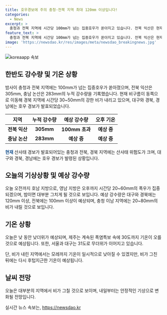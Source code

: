 ```yaml
---
title: 호우경보에 주의 충청·전북 지역 최대 120mm 이상입니다!
categories:
  - News
excerpt: >
  충청과 전북 지역에 시간당 100mm가 넘는 집중호우가 쏟아지고 있습니다. 전북 익산은 현재 305mm, 충남 논산은 283mm를 기록했으며, 경북에도 강한 비가 예상돼 호우 경보가 발령되었습니다. 지난 며칠간 많은 비로 인해 산사태 위험이 커져 산사태 경보가 내려졌으며, 대구와 경북에는 최대 120mm, 전북에는 최대 100mm 이상의 강수량이 예상됩니다. 지금까지의 비는 오늘 밤에 잠잠해지겠지만, 며칠 동안 영남과 호남 지방에서는 비가 이어지며, 후텁지근한 날씨가 이어질 전망입니다.
feature_text: >
  충청과 전북 지역에 시간당 100mm가 넘는 집중호우가 쏟아지고 있습니다. 전북 익산은 현재 305mm, 충남 논산은 283mm를 기록했으며, 경북에도 강한 비가 예상돼 호우 경보가 발령되었습니다. 지난 며칠간 많은 비로 인해 산사태 위험이 커져 산사태 경보가 내려졌으며, 대구와 경북에는 최대 120mm, 전북에는 최대 100mm 이상의 강수량이 예상됩니다. 지금까지의 비는 오늘 밤에 잠잠해지겠지만, 며칠 동안 영남과 호남 지방에서는 비가 이어지며, 후텁지근한 날씨가 이어질 전망입니다.
image: 'https://newsdao.kr/res/images/meta/newsdao_breakingnews.jpg'
---
```


<p><img src="https://newsdao.kr/res/images/meta/newsdao_breakingnews.jpg" alt="koreaapp 속보" /></p>

<h2 data-ke-size="size26">한반도 강수량 및 기온 상황</h2>

<p data-ke-size="size16">밤사이 충청과 전북 지역에는 100mm가 넘는 집중호우가 쏟아졌으며, 전북 익산은 305mm, 충남 논산은 283mm의 누적 강수량을 기록했습니다. 현재 비구름이 동쪽으로 이동해 경북 지역에 시간당 30~50mm의 강한 비가 내리고 있으며, 대구와 경북, 경남에는 호우 경보가 발효되었습니다.</p>

<table>
<thead>
<tr>
<th>지역</th>
<th>누적 강수량</th>
<th>예상 강수량</th>
<th>오후 기온</th>
</tr>
</thead>
<tbody>
<tr>
<td style="text-align: center; height: 17px;"><b>전북 익산</b></td>
<td style="text-align: center; height: 17px;"><b>305mm</b></td>
<td style="text-align: center; height: 17px;"><b>100mm 초과</b></td>
<td style="text-align: center; height: 17px;"><b>예상 중</b></td>
</tr>
<tr>
<td style="text-align: center; height: 17px;"><b>충남 논산</b></td>
<td style="text-align: center; height: 17px;"><b>283mm</b></td>
<td style="text-align: center; height: 17px;"><b>예상 중</b></td>
<td style="text-align: center; height: 17px;"><b>예상 중</b></td>
</tr>
</tbody>
</table>

<p><b><span style="color: #1a5490;">현재</span></b> 산사태 경보가 발효되어있는 충청과 전북, 경북 지역에는 산사태 위험도가 크며, 대구와 경북, 경남에는 호우 경보가 발령된 상황입니다.</p>

<h2 data-ke-size="size26">오늘의 기상상황 및 예상 강수량</h2>

<p data-ke-size="size16">오늘 오전까지 호남 지방으로, 영남 지방은 오후까지 시간당 20~60mm의 폭우가 집중되겠으며, 밤이면 대부분 그치게 될 것으로 보입니다. 예상 강수량은 대구와 경북에는 120mm 이상, 전북에는 100mm 이상이 예상되며, 충청 이남 지역에는 20~80mm의 비가 내릴 것으로 보입니다.</p>

<h2 data-ke-size="size26">기온 상황</h2>

<p data-ke-size="size16">오늘은 낮 동안 낮더위가 예상되며, 제주는 계속된 폭염특보 속에 30도까지 기온이 오를 것으로 예상됩니다. 또한, 서울과 대구는 31도로 무더위가 이어지고 있습니다.</p>

<p data-ke-size="size16">단, 비가 내린 지역에서는 모레까지 기온이 일시적으로 낮아질 수 있겠지만, 비가 그친 뒤에는 다시 후텁지근한 기온이 예상됩니다.</p>

<h2 data-ke-size="size26">날씨 전망</h2>

<p data-ke-size="size16">오늘은 대부분의 지역에서 비가 그칠 것으로 보이며, 내일부터는 안정적인 기상으로 변화될 전망입니다.</p>
실시간 뉴스 속보는, <a href="https://newsdao.kr" rel="dofollow">https://newsdao.kr</a>



